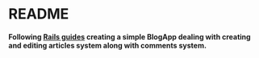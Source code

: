 # README


#### Following [Rails guides](https://guides.rubyonrails.org/getting_started.html) creating a simple BlogApp dealing with creating and editing articles system along with comments system.


